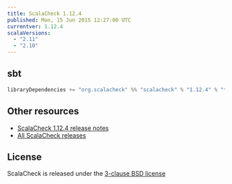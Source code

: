 ```yaml
---
title: ScalaCheck 1.12.4
published: Mon, 15 Jun 2015 12:27:00 UTC
currentver: 1.12.4
scalaVersions:
  - "2.11"
  - "2.10"
---
```

## sbt

```scala
libraryDependencies += "org.scalacheck" %% "scalacheck" % "1.12.4" % "test"
```

## Other resources

- [ScalaCheck 1.12.4 release notes](https://github.com/rickynils/scalacheck/tree/1.12.4/RELEASE)
- [All ScalaCheck releases](../releases.html)

## License

ScalaCheck is released under the [3-clause BSD license](https://github.com/rickynils/scalacheck/tree/1.12.4/LICENSE)
